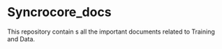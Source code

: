 # Syncrocore_docs
This repository contain s all the important documents related to Training and Data.
